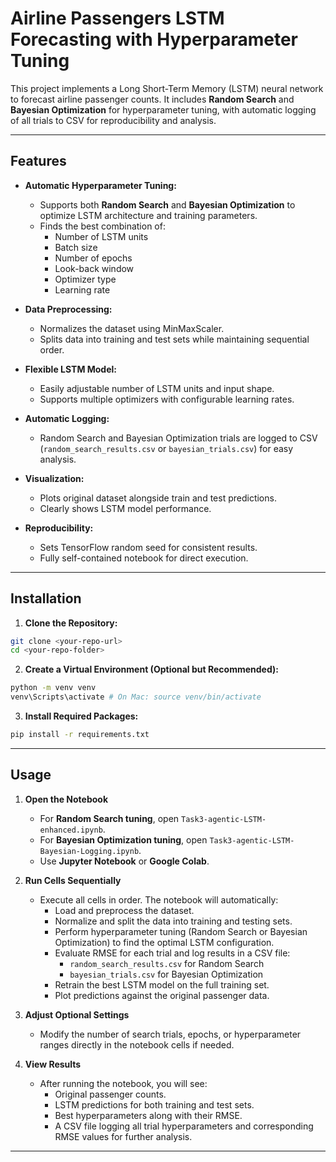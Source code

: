 # Airline Passengers LSTM Forecasting with Hyperparameter Tuning

This project implements a Long Short-Term Memory (LSTM) neural network to forecast airline passenger counts. It includes **Random Search** and **Bayesian Optimization** for hyperparameter tuning, with automatic logging of all trials to CSV for reproducibility and analysis.

---

## Features

- **Automatic Hyperparameter Tuning:**

  - Supports both **Random Search** and **Bayesian Optimization** to optimize LSTM architecture and training parameters.
  - Finds the best combination of:
    - Number of LSTM units
    - Batch size
    - Number of epochs
    - Look-back window
    - Optimizer type
    - Learning rate

- **Data Preprocessing:**

  - Normalizes the dataset using MinMaxScaler.
  - Splits data into training and test sets while maintaining sequential order.

- **Flexible LSTM Model:**

  - Easily adjustable number of LSTM units and input shape.
  - Supports multiple optimizers with configurable learning rates.

- **Automatic Logging:**

  - Random Search and Bayesian Optimization trials are logged to CSV (`random_search_results.csv` or `bayesian_trials.csv`) for easy analysis.

- **Visualization:**

  - Plots original dataset alongside train and test predictions.
  - Clearly shows LSTM model performance.

- **Reproducibility:**
  - Sets TensorFlow random seed for consistent results.
  - Fully self-contained notebook for direct execution.

---

## Installation

1. **Clone the Repository:**

```bash
git clone <your-repo-url>
cd <your-repo-folder>
```

2. **Create a Virtual Environment (Optional but Recommended):**

```bash
python -m venv venv
venv\Scripts\activate # On Mac: source venv/bin/activate
```

3. **Install Required Packages:**

```bash
pip install -r requirements.txt
```

---

## Usage

1. **Open the Notebook**

   - For **Random Search tuning**, open `Task3-agentic-LSTM-enhanced.ipynb`.
   - For **Bayesian Optimization tuning**, open `Task3-agentic-LSTM-Bayesian-Logging.ipynb`.
   - Use **Jupyter Notebook** or **Google Colab**.

2. **Run Cells Sequentially**

   - Execute all cells in order. The notebook will automatically:
     - Load and preprocess the dataset.
     - Normalize and split the data into training and testing sets.
     - Perform hyperparameter tuning (Random Search or Bayesian Optimization) to find the optimal LSTM configuration.
     - Evaluate RMSE for each trial and log results in a CSV file:
       - `random_search_results.csv` for Random Search
       - `bayesian_trials.csv` for Bayesian Optimization
     - Retrain the best LSTM model on the full training set.
     - Plot predictions against the original passenger data.

3. **Adjust Optional Settings**

   - Modify the number of search trials, epochs, or hyperparameter ranges directly in the notebook cells if needed.

4. **View Results**
   - After running the notebook, you will see:
     - Original passenger counts.
     - LSTM predictions for both training and test sets.
     - Best hyperparameters along with their RMSE.
     - A CSV file logging all trial hyperparameters and corresponding RMSE values for further analysis.

---
